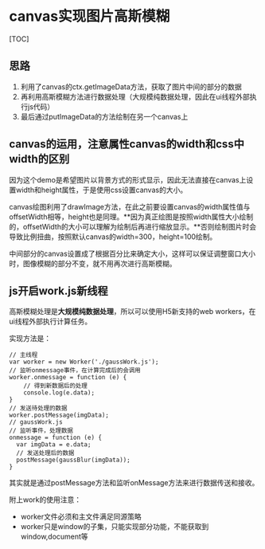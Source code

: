 # canvas实现图片高斯模糊

[TOC]

## 思路

1. 利用了canvas的ctx.getImageData方法，获取了图片中间的部分的数据
2. 再利用高斯模糊方法进行数据处理（大规模纯数据处理，因此在ui线程外部执行js代码）
3. 最后通过putImageData的方法绘制在另一个canvas上

## canvas的运用，注意属性canvas的width和css中width的区别

因为这个demo是希望图片以背景方式的形式显示，因此无法直接在canvas上设置width和height属性，于是使用css设置canvas的大小。

canvas绘图利用了drawImage方法，在此之前要设置canvas的width属性值与offsetWidth相等，height也是同理。**因为真正绘图是按照width属性大小绘制的，offsetWidth的大小可以理解为绘制后再进行缩放显示。**否则绘制图片时会导致比例扭曲，按照默认canvas的width=300，height=100绘制。

中间部分的canvas设置成了根据百分比来确定大小，这样可以保证调整窗口大小时，图像模糊的部分不变，就不用再次进行高斯模糊。

## js开启work.js新线程

高斯模糊处理是**大规模纯数据处理**，所以可以使用H5新支持的web workers，在ui线程外部执行计算任务。

实现方法是：

	// 主线程
	var worker = new Worker('./gaussWork.js');
	// 监听onmessage事件，在计算完成后的会调用
	worker.onmessage = function (e) {
	    // 得到新数据后的处理
	    console.log(e.data);
	}
	// 发送待处理的数据
	worker.postMessage(imgData);
	// gaussWork.js
	// 监听事件，处理数据
	onmessage = function (e) {
	  var imgData = e.data;
	  // 发送处理后的数据
	  postMessage(gaussBlur(imgData));
	}
其实就是通过postMessage方法和监听onMessage方法来进行数据传送和接收。

附上work的使用注意：

- worker文件必须和主文件满足同源策略
- worker只是window的子集，只能实现部分功能，不能获取到window,document等